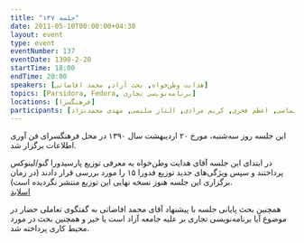 ```yaml
---
title: "جلسه ۱۳۷"
date: 2011-05-10T00:00:00+04:30
layout: event
type: event
eventNumber: 137
eventDate: 1390-2-20
startTime: 18:00
endTime: 20:00
speakers: [هدایت وطن‌خواه, بحث آزاد, محمد افاضاتی]
topics: [Parsidora, Fedora, برنامه‌نویسی تجاری]
locations: [فرهنگسرا]
participants: [مسعود ابراهیمی, مهدی صادقی, محمد ابراهیم محمدی پناه, بهنام توکلی کرمانی, زهرا توکلی کرمانی, پژمان اصغرپور, سعید تقوی, امیرحسین گودرزی, محمد جواد حاجی بلوری, سعید رحیمی, علی علیزاده, حسن بحرینی, شاهین وارسته, محمدرضا جعفریانی, ناصر خلقی, نیما جدائی, رضا عباسیان, محمد افاضاتی, امیر ابوحمزه, مصطفی ازقندی روشناوند, اشکان قاسمی, مصطفی میرموسوی, عبدالرضا فرید علی‌پور, اعظم کیماسی, اعظم فخری, کریم مرادی, الناز سلیمی, مهدی محمدنژاد]
---
```

این جلسه روز سه‌شنبه، مورخ ۲۰ اردیبهشت سال ۱۳۹۰ در محل فرهنگسرای فن آوری اطلاعات برگزار شد.

در ابتدای این جلسه آقای هدایت وطن‌خواه به معرفی توزیع پارسیدورا گنو/لینوکس پرداختند و سپس ویژگی‌های جدید توزیع فدورا ۱۵ را مورد بررسی قرار دادند (در زمان برگزاری این جلسه هنوز نسخه نهایی این توزیع منتشر نگردیده است).  
[اسلاید](/events/presentations/137/parsidora_fedora15.pdf)

همچنین بحث پایانی جلسه با پیشنهاد آقای محمد افاضاتی به گفتگوی تعاملی حضار در موضوع آیا برنامه‌نویسی تجاری بر علیه جامعه آزاد است یا خیر و همچنین بحث در مورد محیط کاری پرداخته شد.